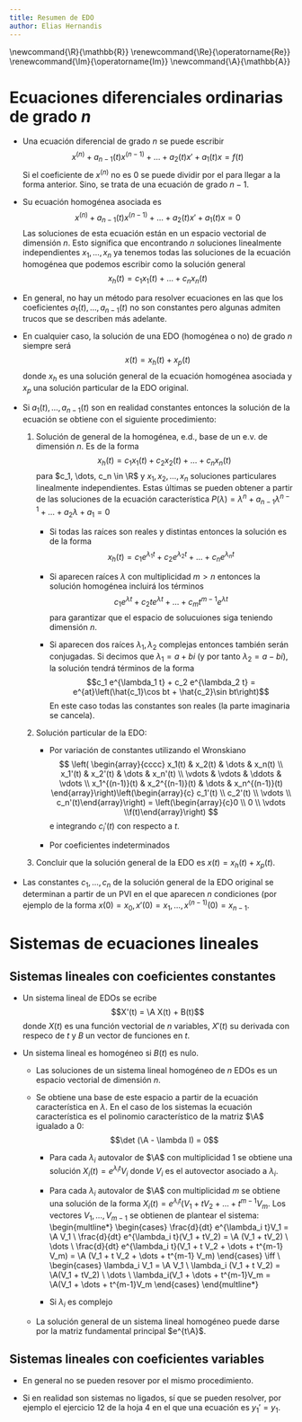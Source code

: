 ```yaml
---
title: Resumen de EDO
author: Elias Hernandis
---
```



\newcommand{\R}{\mathbb{R}}
\renewcommand{\Re}{\operatorname{Re}}
\renewcommand{\Im}{\operatorname{Im}}
\newcommand{\A}{\mathbb{A}}

# Ecuaciones diferenciales ordinarias de grado $n$

* Una ecuación diferencial de grado $n$ se puede escribir $$x^{(n)} + a_{n-1}(t)x^{(n-1)} + \dots  + a_2(t)x'  + a_1(t) x = f(t)$$
  Si el coeficiente de $x^{(n)}$ no es $0$ se puede dividir por el para llegar a la forma anterior. Sino, se trata de una ecuación de grado $n-1$.

* Su ecuación homogénea asociada es $$x^{(n)} + a_{n-1}(t)x^{(n-1)} + \dots  + a_2(t)x' + a_1(t) x = 0$$
  Las soluciones de esta ecuación están en un espacio vectorial de dimensión $n$. Esto significa que encontrando $n$ soluciones linealmente independientes $x_1, \dots, x_n$ ya tenemos todas las soluciones de la ecuación homogénea que podemos escribir como la solución general $$x_h(t) = c_1 x_1(t) + \dots + c_n x_n(t)$$
* En general, no hay un método para resolver ecuaciones en las que los coeficientes $a_1(t), \dots, a_{n-1}(t)$ no son constantes pero algunas admiten trucos que se describen más adelante.

* En cualquier caso, la solución de una EDO (homogénea o no) de grado $n$ siempre será $$ x(t) = x_h(t) + x_p(t)$$ donde $x_h$ es una solución general de la ecuación homogénea asociada y $x_p$ una solución particular de la EDO original.

* Si $a_1(t), \dots, a_{n-1}(t)$ son en realidad constantes entonces la solución de la ecuación se obtiene con el siguiente procedimiento:

  1. Solución de general de la homogénea, e.d., base de un e.v. de dimensión $n$. Es de la forma $$x_h(t) = c_1 x_1(t) + c_2 x_2(t) + \dots + c_n x_n(t)$$ para $c_1, \dots, c_n \in \R$ y $x_1, x_2, \dots, x_n$ soluciones particulares linealmente independientes. Estas últimas se pueden obtener a partir de las soluciones de la ecuación característica $P(\lambda) = \lambda^n + a_{n-1}\lambda^{n-1} + \dots + a_2 \lambda + a_1 = 0$

     * Si todas las raíces son reales y distintas entonces la solución es de la forma $$x_h(t) = c_1 e^{\lambda_1 t} + c_2 e^{\lambda_2 t} + \dots + c_n e^{\lambda_n t}$$

     * Si aparecen raíces $\lambda$ con multiplicidad $m > n$ entonces la solución homogénea incluirá los términos $$c_1 e^{\lambda t} + c_2 t e^{\lambda t} + \dots + c_m t^{m-1} e^{\lambda t}$$ para garantizar que el espacio de solucuiones siga teniendo dimensión $n$.

     * Si aparecen dos raíces $\lambda_1, \lambda_2$ complejas entonces también serán conjugadas. Si decimos que $\lambda_1 = a + bi$ (y por tanto $\lambda_2 = a - bi$), la solución tendrá términos de la forma $$c_1 e^{\lambda_1 t} + c_2 e^{\lambda_2 t} = e^{at}\left(\hat{c_1}\cos bt + \hat{c_2}\sin bt\right)$$ En este caso todas las constantes son reales (la parte imaginaria se cancela).

  2. Solución particular de la EDO:

     * Por variación de constantes utilizando el Wronskiano
       $$ \left( \begin{array}{cccc}
        x_1(t)         & x_2(t)         & \dots  & x_n(t) \\
        x_1'(t)        & x_2'(t)        & \dots  & x_n'(t) \\
        \vdots         & \vdots         & \ddots & \vdots \\
        x_1^{(n-1)}(t) & x_2^{(n-1)}(t) & \dots  & x_n^{(n-1)}(t)
       \end{array}\right)\left(\begin{array}{c} c_1'(t) \\ c_2'(t) \\ \vdots \\ c_n'(t)\end{array}\right) = \left(\begin{array}{c}0 \\ 0 \\ \vdots \\f(t)\end{array}\right) $$
       e integrando $c_i'(t)$ con respecto a $t$.

     * Por coeficientes indeterminados

  3. Concluir que la solución general de la EDO es $x(t) = x_h(t) + x_p(t)$.

* Las constantes $c_1, \dots, c_n$ de la solución general de la EDO original se determinan a partir de un PVI en el que aparecen $n$ condiciones (por ejemplo de la forma $x(0) = x_0, x'(0) = x_1, \dots, x^{(n - 1)}(0) = x_{n-1}$.

# Sistemas de ecuaciones lineales

## Sistemas lineales con coeficientes constantes

* Un sistema lineal de EDOs se ecribe $$X'(t) = \A X(t) + B(t)$$ donde $X(t)$ es una función vectorial de $n$ variables, $X'(t)$ su derivada con respeco de $t$ y $B$ un vector de funciones en $t$.

* Un sistema lineal es homogéneo si $B(t)$ es nulo.

  * Las soluciones de un sistema lineal homogéneo de $n$ EDOs es un espacio vectorial de dimensión $n$.

  * Se obtiene una base de este espacio a partir de la ecuación característica en $\lambda$. En el caso de los sistemas la ecuación característica es el polinomio característico de la matriz $\A$ igualado a 0: $$\det (\A - \lambda I) = 0$$

    * Para cada $\lambda_i$ autovalor de $\A$ con multiplicidad 1 se obtiene una solución $X_i(t) = e^{\lambda_i t}V_i$ donde $V_i$ es el autovector asociado a $\lambda_i$.

    * Para cada $\lambda_i$ autovalor de $\A$ con multiplicidad $m$ se obtiene una solución de la forma $X_i(t) = e^{\lambda_i t}(V_1 + tV_2 + \dots + t^{m-1}V_m$. Los vectores $V_1, \dots, V_{m-1}$ se obtienen de plantear el sistema:
      \begin{multline*}
      \begin{cases}
      \frac{d}{dt} e^{\lambda_i t}V_1 = \A V_1 \\
      \frac{d}{dt} e^{\lambda_i t}(V_1 + tV_2) = \A (V_1 + tV_2) \\
      \dots \\
      \frac{d}{dt} e^{\lambda_i t}(V_1 + t V_2 + \dots + t^{m-1} V_m) = \A (V_1 + t V_2 + \dots + t^{m-1} V_m)
      \end{cases} \iff \\
      \begin{cases}
      \lambda_i V_1 = \A V_1 \\
      \lambda_i (V_1 + t V_2) = \A(V_1 + tV_2) \\
      \dots \\
      \lambda_i(V_1 + \dots  + t^{m-1}V_m = \A(V_1 + \dots + t^{m-1}V_m
      \end{cases}
      \end{multline*}
    * Si $\lambda_i$ es complejo

  * La solución general de un sistema lineal homogéneo puede darse por la matriz fundamental principal $e^{t\A}$.

## Sistemas lineales con coeficientes variables

* En general no se pueden resover por el mismo procedimiento.

* Si en realidad son sistemas no ligados, sí que se pueden resolver, por ejemplo el ejercicio 12 de la hoja 4 en el que una ecuación es $y_1' = y_1$.
